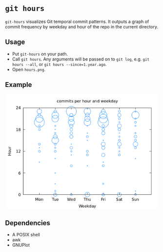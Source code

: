 # `git hours`

`git-hours` visualizes Git temporal commit patterns. It outputs a graph
of commit frequency by weekday and hour of the repo in the current
directory.

## Usage

* Put `git-hours` on your path.
* Call `git hours`. Any arguments will be passed on to `git log`, e.g.
  `git hours --all`, or `git hours --since=1.year.ago`.
* Open `hours.png`.

## Example

![example graph](img/hours.png)

## Dependencies

* A POSIX shell
* awk
* GNUPlot

<!-- vim: set tw=72: -->
